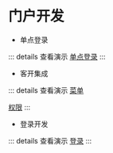 # 门户开发

- 单点登录

::: details 查看演示
[单点登录](/images/erp/portal/portal1.gif)
:::

- 客开集成

::: details 查看演示
[菜单](/images/erp/portal/portal2.png)

[权限](/images/erp/portal/portal2auth.png)
:::

- 登录开发

::: details 查看演示
[登录](/images/erp/portal/portal3.gif)
:::